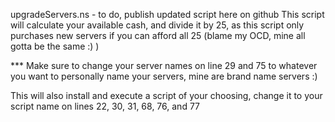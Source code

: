 upgradeServers.ns - to do, publish updated script here on github
This script will calculate your available cash, and divide it by 25, as this script only purchases new servers if you can afford all 25 (blame my OCD, mine all gotta be the same :) )

*** Make sure to change your server names on line 29 and 75 to whatever you want to personally name your servers, mine are brand name servers :)

This will also install and execute a script of your choosing, change it to your script name on lines 22, 30, 31, 68, 76, and 77

